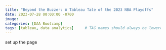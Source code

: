 ```yaml
---
title: "Beyond the Buzzer: A Tableau Tale of the 2023 NBA Playoffs"
date: 2023-07-28 00:00:00 -0700
image: 
categories: [DAA Bootcamp]
tags: [tableau, data analytics]     # TAG names should always be lowercase
---
```



set up the page
